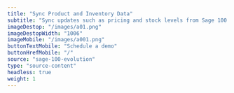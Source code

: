 ```yaml
---
title: "Sync Product and Inventory Data"
subtitle: "Sync updates such as pricing and stock levels from Sage 100 Evolution to your sales channel(s)."
imageDestop: "/images/a01.png"
imageDestopWidth: "1006"
imageMobile: "/images/a001.png"
buttonTextMobile: "Schedule a demo"
buttonHrefMobile: "/"
source: "sage-100-evolution"
type: "source-content"
headless: true
weight: 1
---
```

